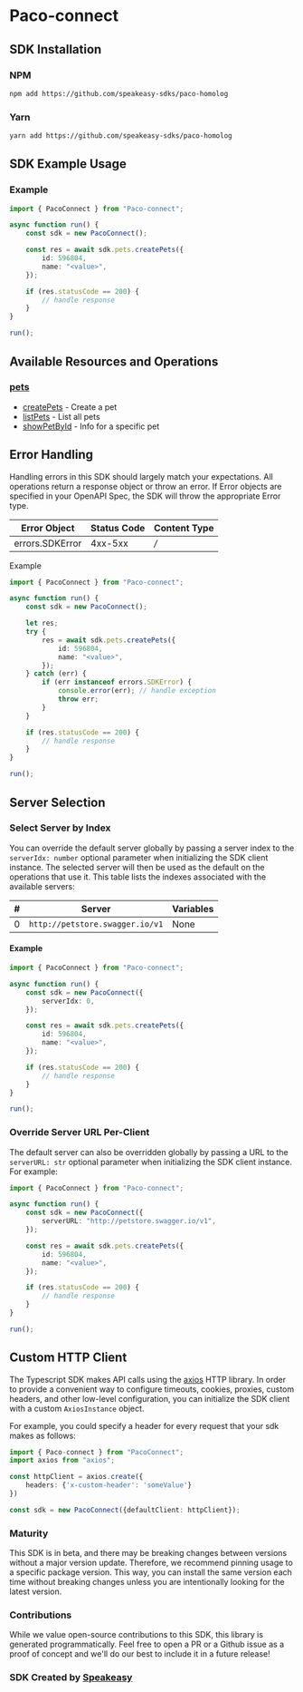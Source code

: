 # Paco-connect

<!-- Start SDK Installation [installation] -->
## SDK Installation

### NPM

```bash
npm add https://github.com/speakeasy-sdks/paco-homolog
```

### Yarn

```bash
yarn add https://github.com/speakeasy-sdks/paco-homolog
```
<!-- End SDK Installation [installation] -->

<!-- Start SDK Example Usage [usage] -->
## SDK Example Usage

### Example

```typescript
import { PacoConnect } from "Paco-connect";

async function run() {
    const sdk = new PacoConnect();

    const res = await sdk.pets.createPets({
        id: 596804,
        name: "<value>",
    });

    if (res.statusCode == 200) {
        // handle response
    }
}

run();

```
<!-- End SDK Example Usage [usage] -->

<!-- Start Available Resources and Operations [operations] -->
## Available Resources and Operations

### [pets](docs/sdks/pets/README.md)

* [createPets](docs/sdks/pets/README.md#createpets) - Create a pet
* [listPets](docs/sdks/pets/README.md#listpets) - List all pets
* [showPetById](docs/sdks/pets/README.md#showpetbyid) - Info for a specific pet
<!-- End Available Resources and Operations [operations] -->







<!-- Start Error Handling [errors] -->
## Error Handling

Handling errors in this SDK should largely match your expectations.  All operations return a response object or throw an error.  If Error objects are specified in your OpenAPI Spec, the SDK will throw the appropriate Error type.

| Error Object    | Status Code     | Content Type    |
| --------------- | --------------- | --------------- |
| errors.SDKError | 4xx-5xx         | */*             |

Example

```typescript
import { PacoConnect } from "Paco-connect";

async function run() {
    const sdk = new PacoConnect();

    let res;
    try {
        res = await sdk.pets.createPets({
            id: 596804,
            name: "<value>",
        });
    } catch (err) {
        if (err instanceof errors.SDKError) {
            console.error(err); // handle exception
            throw err;
        }
    }

    if (res.statusCode == 200) {
        // handle response
    }
}

run();

```
<!-- End Error Handling [errors] -->



<!-- Start Server Selection [server] -->
## Server Selection

### Select Server by Index

You can override the default server globally by passing a server index to the `serverIdx: number` optional parameter when initializing the SDK client instance. The selected server will then be used as the default on the operations that use it. This table lists the indexes associated with the available servers:

| # | Server | Variables |
| - | ------ | --------- |
| 0 | `http://petstore.swagger.io/v1` | None |

#### Example

```typescript
import { PacoConnect } from "Paco-connect";

async function run() {
    const sdk = new PacoConnect({
        serverIdx: 0,
    });

    const res = await sdk.pets.createPets({
        id: 596804,
        name: "<value>",
    });

    if (res.statusCode == 200) {
        // handle response
    }
}

run();

```


### Override Server URL Per-Client

The default server can also be overridden globally by passing a URL to the `serverURL: str` optional parameter when initializing the SDK client instance. For example:
```typescript
import { PacoConnect } from "Paco-connect";

async function run() {
    const sdk = new PacoConnect({
        serverURL: "http://petstore.swagger.io/v1",
    });

    const res = await sdk.pets.createPets({
        id: 596804,
        name: "<value>",
    });

    if (res.statusCode == 200) {
        // handle response
    }
}

run();

```
<!-- End Server Selection [server] -->



<!-- Start Custom HTTP Client [http-client] -->
## Custom HTTP Client

The Typescript SDK makes API calls using the [axios](https://axios-http.com/docs/intro) HTTP library.  In order to provide a convenient way to configure timeouts, cookies, proxies, custom headers, and other low-level configuration, you can initialize the SDK client with a custom `AxiosInstance` object.

For example, you could specify a header for every request that your sdk makes as follows:

```typescript
import { Paco-connect } from "PacoConnect";
import axios from "axios";

const httpClient = axios.create({
    headers: {'x-custom-header': 'someValue'}
})

const sdk = new PacoConnect({defaultClient: httpClient});
```
<!-- End Custom HTTP Client [http-client] -->

<!-- Placeholder for Future Speakeasy SDK Sections -->



### Maturity

This SDK is in beta, and there may be breaking changes between versions without a major version update. Therefore, we recommend pinning usage
to a specific package version. This way, you can install the same version each time without breaking changes unless you are intentionally
looking for the latest version.

### Contributions

While we value open-source contributions to this SDK, this library is generated programmatically.
Feel free to open a PR or a Github issue as a proof of concept and we'll do our best to include it in a future release!

### SDK Created by [Speakeasy](https://docs.speakeasyapi.dev/docs/using-speakeasy/client-sdks)
